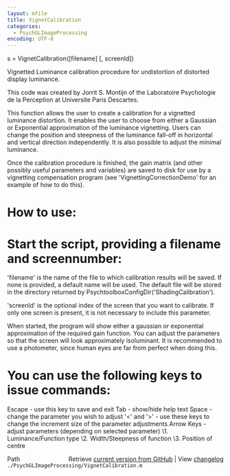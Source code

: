 ```yaml
---
layout: mfile
title: VignetCalibration
categories:
  - PsychGLImageProcessing
encoding: UTF-8
---
```


 s = VignetCalibration([filename] [, screenId])

 Vignetted Luminance calibration procedure for undistortion of distorted
 display luminance.

 This code was created by Jorrit S. Montijn of the Laboratoire Psychologie
 de la Perception at Universite Paris Descartes.

 This function allows the user to create a calibration for a vignetted
 luminance distortion. It enables the user to choose from either a
 Gaussian or Exponential approximation of the luminance vignetting. Users
 can change the position and steepness of the luminance fall-off in
 horizontal and vertical direction independently. It is also possible to
 adjust the minimal luminance.

 Once the calibration procedure is finished, the gain matrix (and other
 possibly useful parameters and variables) are saved to disk for use by a
 vignetting compensation program (see 'VignettingCorrectionDemo' for an
 example of how to do this).

#  How to use:

#  Start the script, providing a filename and screennumber:

 'filename' is the name of the file to which calibration results will be
 saved. If none is provided, a default name will be used. The default file
 will be stored in the directory returned by PsychtoolboxConfigDir('ShadingCalibration').

 'screenId' is the optional index of the screen that you want to
 calibrate. If only one screen is present, it is not necessary to include
 this parameter.

 When started, the program will show either a gaussian or exponential
 approximation of the required gain function. You can adjust the
 parameters so that the screen will look approximately isoluminant. It is
 recommended to use a photometer, since human eyes are far from perfect when
 doing this.

#  You can use the following keys to issue commands:

 Escape -   use this key to save and exit
 Tab        -   show/hide help text
 Space      -   change the parameter you wish to adjust
 '<' and '\>'    -   use these keys to change the increment size of the
                    parameter adjustments
 Arrow Keys -   adjust parameters (depending on selected parameter)
                \1. Luminance/Function type
                \2. Width/Steepness of function
                \3. Position of centre



<div class="code_header" style="text-align:right;">
  <span style="float:left;">Path&nbsp;&nbsp;</span> <span class="counter">Retrieve <a href=
  "https://raw.github.com/Psychtoolbox-3/Psychtoolbox-3/beta/./PsychGLImageProcessing/VignetCalibration.m">current version from GitHub</a> | View <a href=
  "https://github.com/Psychtoolbox-3/Psychtoolbox-3/commits/beta/./PsychGLImageProcessing/VignetCalibration.m">changelog</a></span>
</div>
<div class="code">
  <code>./PsychGLImageProcessing/VignetCalibration.m</code>
</div>
